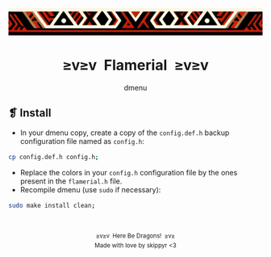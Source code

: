 <p align="center">
  <img alt="" src="../../assets/ornament.png" width=1020 />
</p>
<h1 align="center">≥v≥v&ensp;Flamerial&ensp;≥v≥v</h1>
<p align="center">dmenu</p>

## ❡ Install

- In your dmenu copy, create a copy of the `config.def.h` backup configuration file named as `config.h`:

```zsh
cp config.def.h config.h;
```

- Replace the colors in your `config.h` configuration file by the ones present in the `flamerial.h` file.
- Recompile dmenu (use `sudo` if necessary):

```zsh
sudo make install clean;
```

&ensp;
<p align="center"><sup><dmenurong>≥v≥v&ensp;Here Be Dragons!&ensp;≥v≥</dmenurong><br />Made with love by skippyr <3</sup></p>
